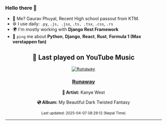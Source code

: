 ### Hello there 👋
- 💨 Me? Gaurav Phuyal, Recent High school passout from KTM.
- ⚙️ I use daily: `.py`, `.js, .jsx`, `.ts, .tsx`, `.css`, `.rs`
- 🌍 I'm mostly working with **Django Rest Framework**
- 💬 `ping` me about **Python**, **Django**, **React**, **Rust**, **Formula 1 (Max verstappen fan)**
<!-- YOUTUBE-MUSIC-START -->
<div align='center'>

## 🎵 Last played on YouTube Music

<kbd>

[![Runaway](https://lastfm.freetls.fastly.net/i/u/174s/f5afd8fe052b452c999b657664cae99f.png)](https://lastfm.freetls.fastly.net/i/u/174s/f5afd8fe052b452c999b657664cae99f.png)

</kbd>

### [Runaway](https://www.youtube.com/results?search_query=Kanye%20West%20Runaway)

**🎤 Artist:** Kanye West

**💿 Album:** My Beautiful Dark Twisted Fantasy

<sub>Last updated: 2025-04-07 08:29:12 (Nepal Time)</sub>

</div>

<!-- YOUTUBE-MUSIC-END -->
<hr>

